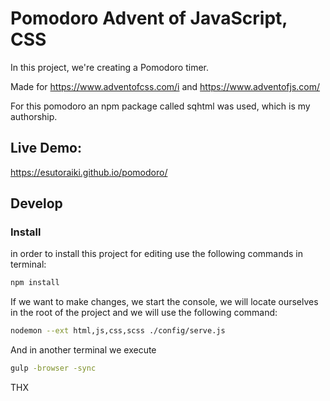 # Pomodoro Advent of JavaScript, CSS

In this project, we're creating a Pomodoro timer. 

Made for https://www.adventofcss.com/i and https://www.adventofjs.com/

For this pomodoro an npm package called sqhtml was used, which is my authorship.

## Live Demo:

https://esutoraiki.github.io/pomodoro/

## Develop

### Install

in order to install this project for editing use the following commands in terminal:

```bash
npm install
```

If we want to make changes, we start the console, we will locate ourselves in the root of the project and we will use the following command:

```bash
nodemon --ext html,js,css,scss ./config/serve.js
```

And in another terminal we execute

```bash
gulp -browser -sync
```

THX
